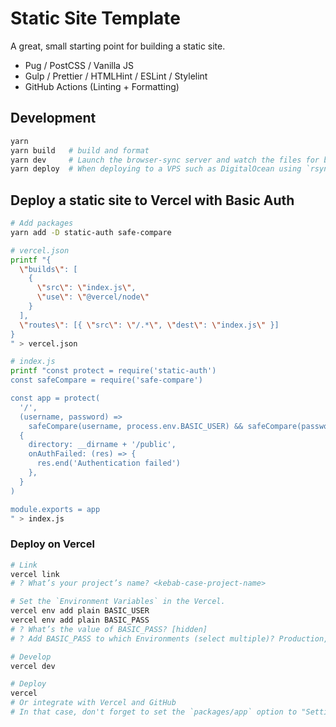 # Static Site Template

A great, small starting point for building a static site.

- Pug / PostCSS / Vanilla JS
- Gulp / Prettier / HTMLHint / ESLint / Stylelint
- GitHub Actions (Linting + Formatting)

## Development

```bash
yarn
yarn build   # build and format
yarn dev     # Launch the browser-sync server and watch the files for build and format
yarn deploy  # When deploying to a VPS such as DigitalOcean using `rsync`
```

## Deploy a static site to Vercel with Basic Auth

```bash
# Add packages
yarn add -D static-auth safe-compare
```

```bash
# vercel.json
printf "{
  \"builds\": [
    {
      \"src\": \"index.js\",
      \"use\": \"@vercel/node\"
    }
  ],
  \"routes\": [{ \"src\": \"/.*\", \"dest\": \"index.js\" }]
}
" > vercel.json

# index.js
printf "const protect = require('static-auth')
const safeCompare = require('safe-compare')

const app = protect(
  '/',
  (username, password) =>
    safeCompare(username, process.env.BASIC_USER) && safeCompare(password, process.env.BASIC_PASS),
  {
    directory: __dirname + '/public',
    onAuthFailed: (res) => {
      res.end('Authentication failed')
    },
  }
)

module.exports = app
" > index.js
```

### Deploy on Vercel

```bash
# Link
vercel link
# ? What’s your project’s name? <kebab-case-project-name>

# Set the `Environment Variables` in the Vercel.
vercel env add plain BASIC_USER
vercel env add plain BASIC_PASS
# ? What’s the value of BASIC_PASS? [hidden]
# ? Add BASIC_PASS to which Environments (select multiple)? Production, Preview, Development

# Develop
vercel dev

# Deploy
vercel
# Or integrate with Vercel and GitHub
# In that case, don't forget to set the `packages/app` option to "Settings > General > Root Directory" on Vercel
```
